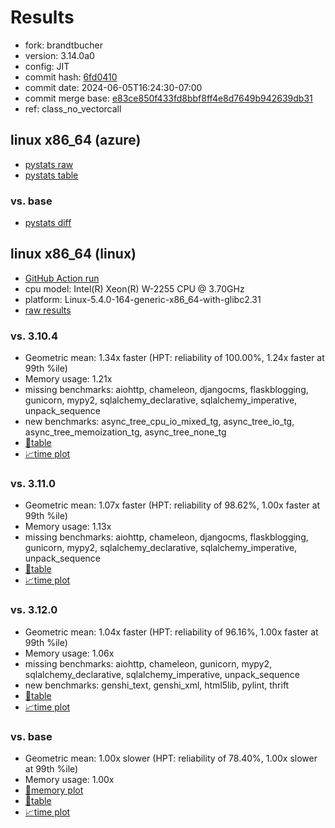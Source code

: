 # Results

- fork: brandtbucher
- version: 3.14.0a0
- config: JIT
- commit hash: [6fd0410](https://github.com/brandtbucher/cpython/commit/6fd0410)
- commit date: 2024-06-05T16:24:30-07:00
- commit merge base: [e83ce850f433fd8bbf8ff4e8d7649b942639db31](https://github.com/brandtbucher/cpython/commit/e83ce850f433fd8bbf8ff4e8d7649b942639db31)
- ref: class_no_vectorcall

## linux x86_64 (azure)

- [pystats raw](bm-20240605-azure-x86_64-brandtbucher-class_no_vectorcall-3.14.0a0-6fd0410-pystats.json)
- [pystats table](bm-20240605-azure-x86_64-brandtbucher-class_no_vectorcall-3.14.0a0-6fd0410-pystats.md)

### vs. base

- [pystats diff](bm-20240605-azure-x86_64-brandtbucher-class_no_vectorcall-3.14.0a0-6fd0410-pystats-vs-base.md)

## linux x86_64 (linux)

- [GitHub Action run](https://github.com/faster-cpython/benchmarking/actions/runs/9395085175)
- cpu model: Intel(R) Xeon(R) W-2255 CPU @ 3.70GHz
- platform: Linux-5.4.0-164-generic-x86_64-with-glibc2.31
- [raw results](bm-20240605-linux-x86_64-brandtbucher-class_no_vectorcall-3.14.0a0-6fd0410.json)

### vs. 3.10.4

- Geometric mean: 1.34x faster (HPT: reliability of 100.00%, 1.24x faster at 99th %ile)
- Memory usage: 1.21x
- missing benchmarks: aiohttp, chameleon, djangocms, flaskblogging, gunicorn, mypy2, sqlalchemy_declarative, sqlalchemy_imperative, unpack_sequence
- new benchmarks: async_tree_cpu_io_mixed_tg, async_tree_io_tg, async_tree_memoization_tg, async_tree_none_tg
- [📄table](bm-20240605-linux-x86_64-brandtbucher-class_no_vectorcall-3.14.0a0-6fd0410-vs-3.10.4.md)
- [📈time plot](bm-20240605-linux-x86_64-brandtbucher-class_no_vectorcall-3.14.0a0-6fd0410-vs-3.10.4.png)

### vs. 3.11.0

- Geometric mean: 1.07x faster (HPT: reliability of 98.62%, 1.00x faster at 99th %ile)
- Memory usage: 1.13x
- missing benchmarks: aiohttp, chameleon, djangocms, flaskblogging, gunicorn, mypy2, sqlalchemy_declarative, sqlalchemy_imperative, unpack_sequence
- [📄table](bm-20240605-linux-x86_64-brandtbucher-class_no_vectorcall-3.14.0a0-6fd0410-vs-3.11.0.md)
- [📈time plot](bm-20240605-linux-x86_64-brandtbucher-class_no_vectorcall-3.14.0a0-6fd0410-vs-3.11.0.png)

### vs. 3.12.0

- Geometric mean: 1.04x faster (HPT: reliability of 96.16%, 1.00x faster at 99th %ile)
- Memory usage: 1.06x
- missing benchmarks: aiohttp, chameleon, gunicorn, mypy2, sqlalchemy_declarative, sqlalchemy_imperative, unpack_sequence
- new benchmarks: genshi_text, genshi_xml, html5lib, pylint, thrift
- [📄table](bm-20240605-linux-x86_64-brandtbucher-class_no_vectorcall-3.14.0a0-6fd0410-vs-3.12.0.md)
- [📈time plot](bm-20240605-linux-x86_64-brandtbucher-class_no_vectorcall-3.14.0a0-6fd0410-vs-3.12.0.png)

### vs. base

- Geometric mean: 1.00x slower (HPT: reliability of 78.40%, 1.00x slower at 99th %ile)
- Memory usage: 1.00x
- [🧠memory plot](bm-20240605-linux-x86_64-brandtbucher-class_no_vectorcall-3.14.0a0-6fd0410-vs-base-mem.png)
- [📄table](bm-20240605-linux-x86_64-brandtbucher-class_no_vectorcall-3.14.0a0-6fd0410-vs-base.md)
- [📈time plot](bm-20240605-linux-x86_64-brandtbucher-class_no_vectorcall-3.14.0a0-6fd0410-vs-base.png)

